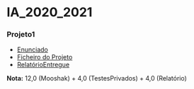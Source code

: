 # IA_2020_2021

### Projeto1
- [Enunciado](Projeto1/Enunciado.pdf)
- [Ficheiro do Projeto](Projeto1/codigo/ricochet_robots.py)
- [RelatórioEntregue](Projeto1/Relatorio_P1_G05.pdf)

**Nota:** 12,0 (Mooshak) + 4,0 (TestesPrivados) + 4,0 (Relatório)

